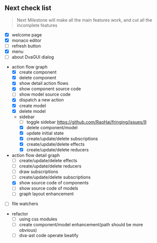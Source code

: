## Next check list

> Next Milestone will make all the main features work, and cut all the incomplete features

- [x] welcome page
- [x] monaco editor
- [ ] refresh button
- [x] menu
- [ ] about DvaGUI dialog
- action flow graph
  - [x] create component
  - [x] delete component
  - [x] show detail action flows
  - [x] show component source code
  - [ ] show model source code
  - [x] dispatch a new action
  - [x] create model
  - [x] delete model
  - sidebar
    - [ ] toggle sidebar https://github.com/RaoHai/fringing/issues/9
    - [x] delete component/model
    - [x] update initial state
    - [x] create/update/delete subscriptions
    - [x] create/update/delete effects
    - [x] create/update/delete reducers
- action flow detail graph
  - [ ] create/update/delete effects
  - [ ] create/update/delete reducers
  - [ ] draw subscriptions
  - [ ] create/update/delete subscriptions
  - [x] show source code of components
  - [ ] show source code of models
  - [ ] graph layout enhancement
- [ ] file watchers
- refactor
  - [ ] using css modules
  - [ ] create component/model enhancement(path should be more obvious)
  - [ ] dva-ast code operate beatify
